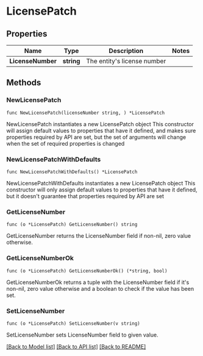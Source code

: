 # LicensePatch

## Properties

Name | Type | Description | Notes
------------ | ------------- | ------------- | -------------
**LicenseNumber** | **string** | The entity&#39;s license number | 

## Methods

### NewLicensePatch

`func NewLicensePatch(licenseNumber string, ) *LicensePatch`

NewLicensePatch instantiates a new LicensePatch object
This constructor will assign default values to properties that have it defined,
and makes sure properties required by API are set, but the set of arguments
will change when the set of required properties is changed

### NewLicensePatchWithDefaults

`func NewLicensePatchWithDefaults() *LicensePatch`

NewLicensePatchWithDefaults instantiates a new LicensePatch object
This constructor will only assign default values to properties that have it defined,
but it doesn't guarantee that properties required by API are set

### GetLicenseNumber

`func (o *LicensePatch) GetLicenseNumber() string`

GetLicenseNumber returns the LicenseNumber field if non-nil, zero value otherwise.

### GetLicenseNumberOk

`func (o *LicensePatch) GetLicenseNumberOk() (*string, bool)`

GetLicenseNumberOk returns a tuple with the LicenseNumber field if it's non-nil, zero value otherwise
and a boolean to check if the value has been set.

### SetLicenseNumber

`func (o *LicensePatch) SetLicenseNumber(v string)`

SetLicenseNumber sets LicenseNumber field to given value.



[[Back to Model list]](../README.md#documentation-for-models) [[Back to API list]](../README.md#documentation-for-api-endpoints) [[Back to README]](../README.md)


